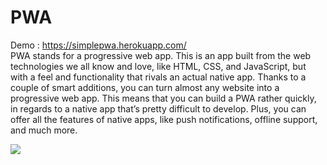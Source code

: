 # PWA
Demo : https://simplepwa.herokuapp.com/
<br>
PWA stands for a progressive web app. This is an app built from the web technologies we all know and love, like HTML, CSS, and JavaScript, but with a feel and functionality that rivals an actual native app. Thanks to a couple of smart additions, you can turn almost any website into a progressive web app. This means that you can build a PWA rather quickly, in regards to a native app that’s pretty difficult to develop. Plus, you can offer all the features of native apps, like push notifications, offline support, and much more.

<img src="https://www.datocms-assets.com/48401/1627665072-vue-pwa-example.png?fit=fill&fm=webp&w=600">
